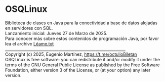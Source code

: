# OSQLinux
Biblioteca de clases en Java para la conectividad a base de datos alojadas en servidores con SQL.<br>
Lanzamiento inicial: Jueves 27 de Marzo de 2025.<br>
Para conocer más sobre estos contenidos de programación Java, por favor lea el archivo <a href="https://github.com/torrentelinux/OSQLinux/blob/main/L%C3%A9ame.txt">Léame.txt</a><br>
_____________________________________________________________<br>
Copyright (c) 2025, Eugenio Martínez, https://t.me/octulioBiletan<br>
OSQLinux is free software: you can redistribute it and/or modify it under the terms of the GNU General Public License as published by the Free Software Foundation, either version 3 of the License, or (at your option) any later version.<br>
